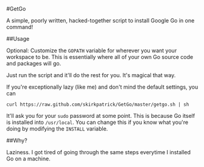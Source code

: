 #GetGo

A simple, poorly written, hacked-together script to install Google Go in one command!

##Usage

Optional:
Customize the `GOPATH` variable for wherever you want your workspace to be. This is essentially where all of your own Go source code and packages will go.

Just run the script and it'll do the rest for you. It's magical that way.

If you're exceptionally lazy (like me) and don't mind the default settings, you can

`curl https://raw.github.com/skirkpatrick/GetGo/master/getgo.sh | sh`

It'll ask you for your `sudo` password at some point. This is because Go itself is installed into `/usr/local`. You can change this if you know what you're doing by modifying the `INSTALL` variable.

##Why?

Laziness. I got tired of going through the same steps everytime I installed Go on a machine.
